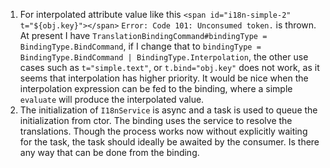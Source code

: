 1. For interpolated attribute value like this `<span id="i18n-simple-2" t="${obj.key}"></span>` `Error: Code 101: Unconsumed token.` is thrown. At present I have `TranslationBindingCommand#bindingType = BindingType.BindCommand`, if I change that to `bindingType = BindingType.BindCommand | BindingType.Interpolation`, the other use cases such as `t="simple.text"`, or `t.bind="obj.key"` does not work, as it seems that interpolation has higher priority. It would be nice when the interpolation expression can be fed to the binding, where a simple `evaluate` will produce the interpolated value.
2. The initialization of `I18nService` is async and a task is used to queue the initialization from ctor. The binding uses the service to resolve the translations. Though the process works now without explicitly waiting for the task, the task should ideally be awaited by the consumer. Is there any way that can be done from the binding.
